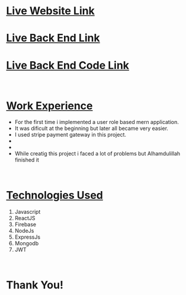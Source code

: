 <h1><a href="">Live Website Link</a></h1>
<h1><a href="">Live Back End Link</a></h1>
<h1><a href="">Live Back End Code Link</a></h1>
<br>
<h1><u>Work Experience</u></h1>
<ul>
    <li>For the first time i implemented a user role based mern application.</li>
    <li>It was dificult at the beginning but later all became very easier.</li>
    <li>I used stripe payment gateway in this project.</li>
    <li></li>
    <li></li>
    <li>While creatig this project i faced a lot of problems but Alhamdulillah finished it</li>
</ul>

<br>
<h1><u>Technologies Used</u></h1>
<ol>
    <li>Javascript</li>
    <li>ReactJS</li>
    <li>Firebase</li>
    <li>NodeJs</li>
    <li>ExpressJs</li>
    <li>Mongodb</li>
    <li>JWT</li>
</ol>

<br>
<h1>Thank You!</h1>